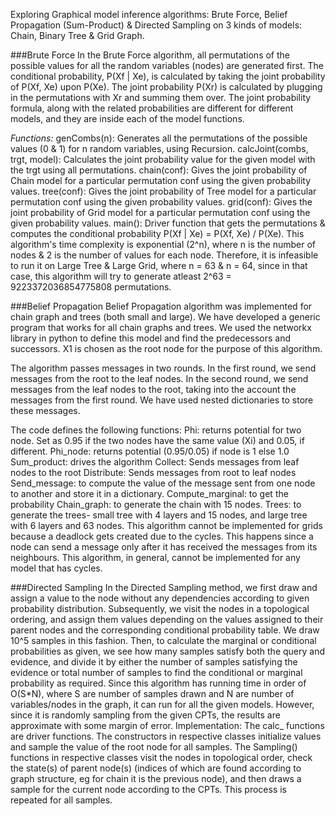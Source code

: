 Exploring Graphical model inference algorithms: Brute Force, Belief Propagation (Sum-Product) & Directed Sampling on 3 kinds of models: Chain, Binary Tree & Grid Graph.


###Brute Force
In the Brute Force algorithm, all permutations of the possible values for all the random variables (nodes) are generated first. The conditional probability, P(Xf | Xe), is calculated by taking the joint probability of P(Xf, Xe) upon P(Xe). The joint probability P(Xr) is calculated by plugging in the permutations with Xr and summing them over. The joint probability formula, along with the related probabilities are different for different models, and they are inside each of the model functions.

_Functions:_
genCombs(n): Generates all the permutations of the possible values (0 & 1) for n random variables, using Recursion.
calcJoint(combs, trgt, model): Calculates the joint probability value for the given model with the trgt using all permutations.
chain(conf): Gives the joint probability of Chain model for a particular permutation conf using the given probability values.
tree(conf): Gives the joint probability of Tree model for a particular permutation conf using the given probability values.
grid(conf): Gives the joint probability of Grid model for a particular permutation conf using the given probability values.
main(): Driver function that gets the permutations & computes the conditional probability P(Xf | Xe) = P(Xf, Xe) / P(Xe).
This algorithm's time complexity is exponential (2^n), where n is the number of nodes & 2 is the number of values for each node. Therefore, it is infeasible to run it on Large Tree & Large Grid, where n = 63 & n = 64, since in that case, this algorithm will try to generate atleast 2^63 = 9223372036854775808 permutations.


###Belief Propagation
Belief Propagation algorithm was implemented for chain graph and trees (both small and large). We have developed a generic program that works for all chain graphs and trees.
We used the networkx library in python to define this model and find the predecessors and successors. X1 is chosen as the root node for the purpose of this algorithm.
  
The algorithm passes messages in two rounds. In the first round, we send messages from the root to the leaf nodes. In the second round, we send messages from the leaf nodes to the root, taking into the account the messages from the first round. We have used nested dictionaries to store these messages.

The code defines the following functions:
Phi: returns potential for two node. Set as 0.95 if the two nodes have the same value (Xi) and 0.05, if different. Phi_node: returns potential (0.95/0.05) if node is 1 else 1.0
Sum_product: drives the algorithm
Collect: Sends messages from leaf nodes to the root
Distribute: Sends messages from root to leaf nodes
Send_message: to compute the value of the message sent from one node to another and store it in a dictionary. Compute_marginal: to get the probability
Chain_graph: to generate the chain with 15 nodes.
Trees: to generate the trees- small tree with 4 layers and 15 nodes, and large tree with 6 layers and 63 nodes.
This algorithm cannot be implemented for grids because a deadlock gets created due to the cycles. This happens since a node can send a message only after it has received the messages from its neighbours. This algorithm, in general, cannot be implemented for any model that has cycles.


###Directed Sampling
In the Directed Sampling method, we first draw and assign a value to the node without any dependencies according to given probability distribution. Subsequently, we visit the nodes in a topological ordering, and assign them values depending on the values assigned to their parent nodes and the corresponding conditional probability table. We draw 10^5 samples in this fashion. Then, to calculate the marginal or conditional probabilities as given, we see how many samples satisfy both the query and evidence, and divide it by either the number of samples satisfying the evidence or total number of samples to find the conditional or marginal probability as required.
Since this algorithm has running time in order of O(S*N), where S are number of samples drawn and N are number of variables/nodes in the graph, it can run for all the given models. However, since it is randomly sampling from the given CPTs, the results are approximate with some margin of error.
Implementation:
The calc_<model> functions are driver functions.
The constructors in respective classes initialize values and sample the value of the root node for all samples. The Sampling() functions in respective classes visit the nodes in topological order, check the state(s) of parent node(s) (indices of which are found according to graph structure, eg for chain it is the previous node), and then draws a sample for the current node according to the CPTs. This process is repeated for all samples.
